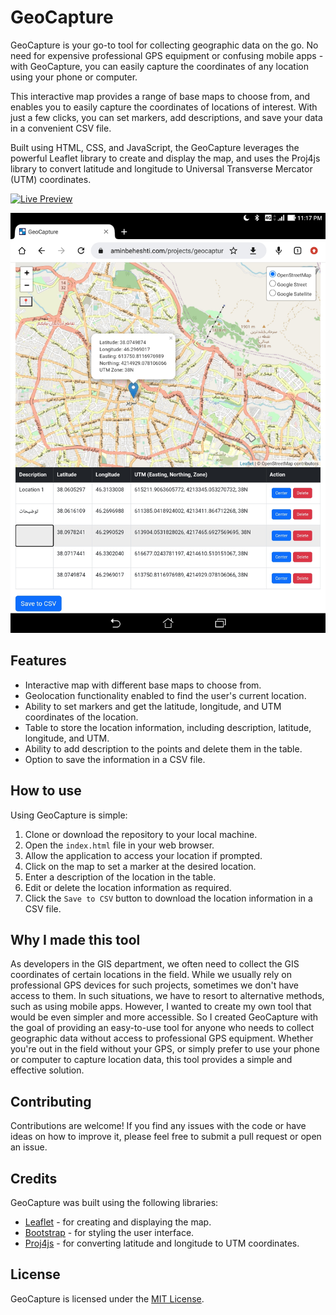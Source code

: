 

# GeoCapture

GeoCapture is your go-to tool for collecting geographic data on the go. No need for expensive professional GPS equipment or confusing mobile apps - with GeoCapture, you can easily capture the coordinates of any location using your phone or computer.

This interactive map provides a range of base maps to choose from, and enables you to easily capture the coordinates of locations of interest. With just a few clicks, you can set markers, add descriptions, and save your data in a convenient CSV file.

Built using HTML, CSS, and JavaScript, the GeoCapture leverages the powerful Leaflet library to create and display the map, and uses the Proj4js library to convert latitude and longitude to Universal Transverse Mercator (UTM) coordinates.

[![Live Preview](https://img.shields.io/badge/Live%20Preview-View%20Now-brightgreen)](https://aminbeheshti.com/projects/geocapture/)

[![Live Preview](https://github.com/abport/GeoCapture/blob/main/geocapture_screenshot.jpg?raw=true)]([https://github.com/abport/GeoCapture/](https://aminbeheshti.com/projects/geocapture/))
## Features

-   Interactive map with different base maps to choose from.
-   Geolocation functionality enabled to find the user's current location.
-   Ability to set markers and get the latitude, longitude, and UTM coordinates of the location.
-   Table to store the location information, including description, latitude, longitude, and UTM.
-   Ability to add description to the points and delete them in the table.
-   Option to save the information in a CSV file.

## How to use

Using GeoCapture is simple:

1.  Clone or download the repository to your local machine.
2.  Open the `index.html` file in your web browser.
3.  Allow the application to access your location if prompted.
4.  Click on the map to set a marker at the desired location.
5.  Enter a description of the location in the table.
6.  Edit or delete the location information as required.
7.  Click the `Save to CSV` button to download the location information in a CSV file.

## Why I made this tool

As developers in the GIS department, we often need to collect the GIS coordinates of certain locations in the field. While we usually rely on professional GPS devices for such projects, sometimes we don't have access to them. In such situations, we have to resort to alternative methods, such as using mobile apps. However, I wanted to create my own tool that would be even simpler and more accessible. So I created GeoCapture with the goal of providing an easy-to-use tool for anyone who needs to collect geographic data without access to professional GPS equipment. Whether you're out in the field without your GPS, or simply prefer to use your phone or computer to capture location data, this tool provides a simple and effective solution.

## Contributing

Contributions are welcome! If you find any issues with the code or have ideas on how to improve it, please feel free to submit a pull request or open an issue.

## Credits

GeoCapture was built using the following libraries:

-   [Leaflet](https://leafletjs.com/) - for creating and displaying the map.
-   [Bootstrap](https://getbootstrap.com/) - for styling the user interface.
-   [Proj4js](https://github.com/proj4js/proj4js) - for converting latitude and longitude to UTM coordinates.

## License

GeoCapture is licensed under the [MIT License](https://opensource.org/licenses/MIT).
